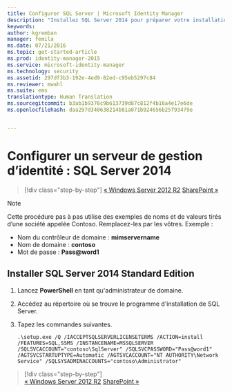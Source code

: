 ```yaml
---
title: Configurer SQL Server | Microsoft Identity Manager
description: "Installez SQL Server 2014 pour préparer votre installation MIM 2016."
keywords: 
author: kgremban
manager: femila
ms.date: 07/21/2016
ms.topic: get-started-article
ms.prod: identity-manager-2015
ms.service: microsoft-identity-manager
ms.technology: security
ms.assetid: 297df3b3-192e-4ed9-82ed-c95eb5297c84
ms.reviewer: mwahl
ms.suite: ems
translationtype: Human Translation
ms.sourcegitcommit: b3ab1b9376c9b613739d87c812f4b16a4e17e6de
ms.openlocfilehash: daa297d340638214b81a071b924656b25f93479e


---
```


# Configurer un serveur de gestion d’identité : SQL Server 2014

>[!div class="step-by-step"]
[« Windows Server 2012 R2](prepare-server-ws2012r2.md)
[SharePoint »](prepare-server-sharepoint.md)

> [!NOTE]
> Cette procédure pas à pas utilise des exemples de noms et de valeurs tirés d’une société appelée Contoso. Remplacez-les par les vôtres. Exemple :
> - Nom du contrôleur de domaine : **mimservername**
> - Nom de domaine : **contoso**
> - Mot de passe : **Pass@word1**

## Installer **SQL Server 2014 Standard Edition**

1. Lancez **PowerShell** en tant qu'administrateur de domaine.

2. Accédez au répertoire où se trouve le programme d'installation de SQL Server.

3. Tapez les commandes suivantes.

    ```
    .\setup.exe /Q /IACCEPTSQLSERVERLICENSETERMS /ACTION=install /FEATURES=SQL,SSMS /INSTANCENAME=MSSQLSERVER /SQLSVCACCOUNT="contoso\SqlServer" /SQLSVCPASSWORD="Pass@word1"   /AGTSVCSTARTUPTYPE=Automatic /AGTSVCACCOUNT="NT AUTHORITY\Network Service" /SQLSYSADMINACCOUNTS="contoso\Administrator"
    ```

>[!div class="step-by-step"]  
[« Windows Server 2012 R2](prepare-server-ws2012r2.md)
[SharePoint »](prepare-server-sharepoint.md)



<!--HONumber=Jul16_HO3-->


